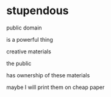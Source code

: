 # stupendous

public domain

is a powerful thing

creative materials

the public

has ownership of these materials

maybe I will print them on cheap paper
